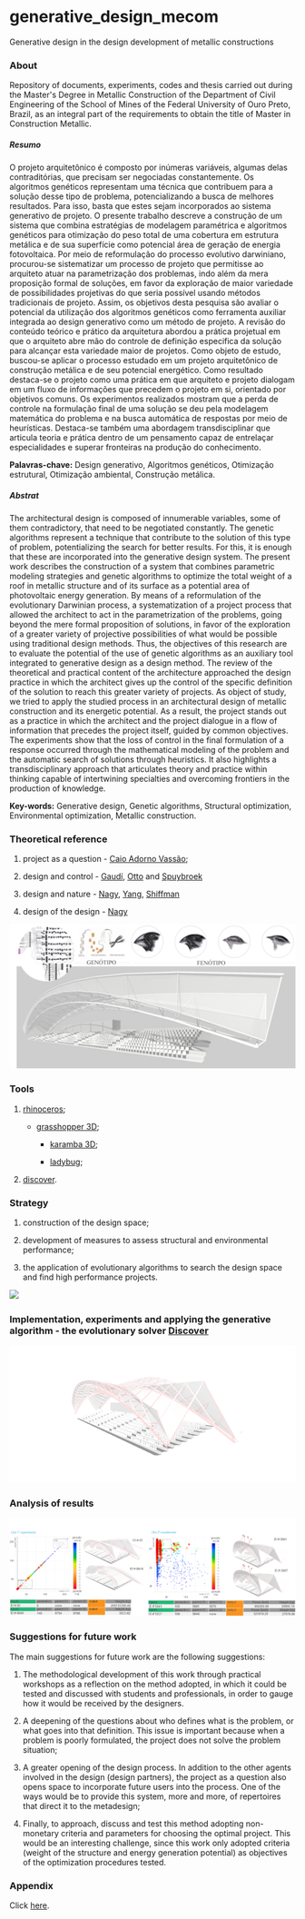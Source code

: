 # generative_design_mecom
Generative design in the design development of metallic constructions

### About

Repository of documents, experiments, codes and thesis carried out during the Master's Degree in Metallic Construction of the Department of Civil Engineering of the School of Mines of the Federal University of Ouro Preto, Brazil, as an integral part of the requirements to obtain the title of Master in Construction Metallic.

##### Resumo

O projeto arquitetônico é composto por inúmeras variáveis, algumas delas contraditórias, que precisam ser negociadas constantemente. Os algoritmos genéticos representam uma técnica que contribuem para a solução desse tipo de problema, potencializando a busca de melhores resultados. Para isso, basta que estes sejam incorporados ao sistema generativo de projeto. O presente trabalho descreve a construção de um sistema que combina estratégias de modelagem paramétrica e algoritmos genéticos para otimização do peso total de uma cobertura em estrutura metálica e de sua superfície como potencial área de geração de energia fotovoltaica. Por meio de reformulação do processo evolutivo darwiniano, procurou-se sistematizar um processo de projeto que permitisse ao arquiteto atuar na parametrização dos problemas, indo além da mera proposição formal de soluções, em favor da exploração de maior variedade de possibilidades projetivas do que seria possível usando métodos tradicionais de projeto. Assim, os objetivos desta pesquisa são avaliar o potencial da utilização dos algoritmos genéticos como ferramenta auxiliar integrada ao design generativo como um método de projeto. A revisão do conteúdo teórico e prático da arquitetura abordou a prática projetual em que o arquiteto abre mão do controle de definição especifica da solução para alcançar esta variedade maior de projetos. Como objeto de estudo, buscou-se aplicar o processo estudado em um projeto arquitetônico de construção metálica e de seu potencial energético. Como resultado destaca-se o projeto como uma prática em que arquiteto e projeto dialogam em um fluxo de informações que precedem o projeto em si, orientado por objetivos comuns. Os experimentos realizados mostram que a perda de controle na formulação final de uma solução se deu pela modelagem matemática do problema e na busca automática de respostas por meio de heurísticas. Destaca-se também uma abordagem transdisciplinar que articula teoria e prática dentro de um pensamento capaz de entrelaçar especialidades e superar fronteiras na produção do conhecimento.

**Palavras-chave:** Design generativo, Algoritmos genéticos, Otimização estrutural, Otimização ambiental, Construção metálica.

##### Abstrat

The architectural design is composed of innumerable variables, some of them contradictory, that need to be negotiated constantly. The genetic algorithms represent a technique that contribute to the solution of this type of problem, potentializing the search for better results. For this, it is enough that these are incorporated into the generative design system. The present work describes the construction of a system that combines parametric modeling strategies and genetic algorithms to optimize the total weight of a roof in metallic structure and of its surface as a potential area of photovoltaic energy generation. By means of a reformulation of the evolutionary Darwinian process, a systematization of a project process that allowed the architect to act in the parametrization of the problems, going beyond the mere formal proposition of solutions, in favor of the exploration of a greater variety of projective possibilities of what would be possible using traditional design methods. Thus, the objectives of this research are to evaluate the potential of the use of genetic algorithms as an auxiliary tool integrated to generative design as a design method. The review of the theoretical and practical content of the architecture approached the design practice in which the architect gives up the control of the specific definition of the solution to reach this greater variety of projects. As object of study, we tried to apply the studied process in an architectural design of metallic construction and its energetic potential. As a result, the project stands out as a practice in which the architect and the project dialogue in a flow of information that precedes the project itself, guided by common objectives. The experiments show that the loss of control in the final formulation of a response occurred through the mathematical modeling of the problem and the automatic search of solutions through heuristics. It also highlights a transdisciplinary approach that articulates theory and practice within thinking capable of intertwining specialties and overcoming frontiers in the production of knowledge.

**Key-words:** Generative design, Genetic algorithms, Structural optimization, Environmental optimization, Metallic construction.


### Theoretical reference

1. project as a question - [Caio Adorno Vassão](https://www.blucher.com.br/livro/detalhes/metadesign-620);

2. design and control - [Gaudí](https://en.wikipedia.org/wiki/Antoni_Gaud%C3%AD), [Otto](https://en.wikipedia.org/wiki/Frei_Otto) and [Spuybroek](https://www.nox-art-architecture.com/)

3. design and nature - [Nagy](https://medium.com/generative-design/learning-from-nature-fe5b7290e3de), [Yang](https://www.researchgate.net/publication/235979455_Nature-Inspired_Metaheuristic_Algorithms), [Shiffman](https://natureofcode.com/)

4. design of the design - [Nagy](https://medium.com/generative-design/designing-measures-2c66a71b2ff3)

![](figures/readme_1.jpg)

### Tools

1. [rhinoceros](https://www.rhino3d.com/);

    - [grasshopper 3D](https://www.grasshopper3d.com/page/download-1);
    
      - [karamba 3D](https://www.karamba3d.com/);
        
      - [ladybug](https://www.ladybug.tools/);
      
2. [discover](https://github.com/danilnagy/discover_legacy).

### Strategy

1. construction of the design space;

2. development of measures to assess structural and environmental performance;

3. the application of evolutionary algorithms to search the design space and find high performance projects.

![](figures/readme_2.jpg)

### Implementation, experiments and applying the generative algorithm - the evolutionary solver [Discover](https://github.com/danilnagy/discover_legacy)

![](figures/GA.gif)

### Analysis of results

![](figures/readme_3.jpg)

### Suggestions for future work

The main suggestions for future work are the following suggestions:

1. The methodological development of this work through practical workshops as a reflection on the method adopted, in which it could be tested and discussed with students and professionals, in order to gauge how it would be received by the designers.

2. A deepening of the questions about who defines what is the problem, or what goes into that definition. This issue is important because when a problem is poorly formulated, the project does not solve the problem situation;

3. A greater opening of the design process. In addition to the other agents involved in the design (design partners), the project as a question also opens space to incorporate future users into the process. One of the ways would be to provide this system, more and more, of repertoires that direct it to the metadesign;

4. Finally, to approach, discuss and test this method adopting non-monetary criteria and parameters for choosing the optimal project. This would be an interesting challenge, since this work only adopted criteria (weight of the structure and energy generation potential) as objectives of the optimization procedures tested.

### Appendix

Click [here](https://github.com/renatogcruz/generative_design/blob/master/appendx.py).
